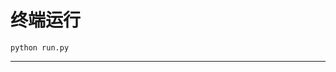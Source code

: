 # 终端运行

```shell
python run.py
```
*************************************************************************************************************************************************************************************************************************************************************************************************************************************************************************************************************************************************************************************************************************************************************************************************************************************************************************************************************************************************************************************************************************************************************************************************